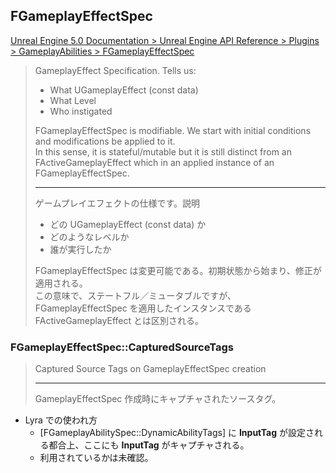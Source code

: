 ## FGameplayEffectSpec

[Unreal Engine 5.0 Documentation > Unreal Engine API Reference > Plugins > GameplayAbilities > FGameplayEffectSpec](https://docs.unrealengine.com/5.0/en-US/API/Plugins/GameplayAbilities/FGameplayEffectSpec/)

> GameplayEffect Specification. Tells us:  
> - What UGameplayEffect (const data)
> - What Level
> - Who instigated
>  
> FGameplayEffectSpec is modifiable. We start with initial conditions and modifications be applied to it.  
> In this sense, it is stateful/mutable but it is still distinct from an FActiveGameplayEffect which in an applied instance of an FGameplayEffectSpec.  
> 
> ----
> ゲームプレイエフェクトの仕様です。説明  
> - どの UGameplayEffect (const data) か
> - どのようなレベルか
> - 誰が実行したか
>  
> FGameplayEffectSpec は変更可能である。初期状態から始まり、修正が適用される。  
> この意味で、ステートフル／ミュータブルですが、FGameplayEffectSpec を適用したインスタンスである FActiveGameplayEffect とは区別される。  


### FGameplayEffectSpec::CapturedSourceTags

> Captured Source Tags on GameplayEffectSpec creation  
> 
> ----
> GameplayEffectSpec 作成時にキャプチャされたソースタグ。  

* Lyra での使われ方
	* [FGameplayAbilitySpec::DynamicAbilityTags] に **InputTag** が設定される都合上、ここにも **InputTag** がキャプチャされる。
	* 利用されているかは未確認。

